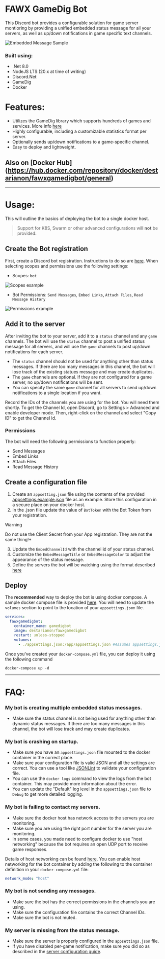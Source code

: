 ﻿# FAWX GameDig Bot

This Discord bot provides a configurable solution for game server montioring
by providing a unified embedded status message for all your
servers, as well as up/down notifications in game specific text channels.

![Embedded Message Sample](Docs/Images/sample-embed.png?raw=true "The Status Message")

### Built using:
+ .Net 8.0
+ NodeJS LTS (20.x at time of writing)
+ Discord.Net
+ GameDig
+ Docker


# Features:
+ Utilizes the GameDig library which supports hundreds of games and services. More info [here](https://github.com/gamedig/node-gamedig/tree/master)
+ Highly configurable, including a customizable statistics format per server.
+ Optionally sends up/down notifications to a game-specific channel.
+ Easy to deploy and lightweight.

## Also on [Docker Hub] (https://hub.docker.com/repository/docker/destarianon/fawxgamedigbot/general)

---
# Usage:
This will outline the basics of deploying the bot to a single docker host.
> Support for K8S, Swarm or other advanced configurations will **not** be provided.


## Create the Bot registration
First, create a Discord bot registration. Instructions to do so are [here](https://discordpy.readthedocs.io/en/stable/discord.html). When selecting scopes and permissions use the following settings:
+ Scopes: `bot`


![Scopes example](Docs/Images/sample-scopes.png?raw=true "Bot scopes settings")


+ Bot Permissions: `Send Messages`, `Embed Links`, `Attach Files`, `Read Message History`


![Permissions example](Docs/Images/sample-permissions.png?raw=true "Bot permissions settings")

## Add it to the server
After inviting the bot to your server, add it to a `status` channel and any `game` channels. The bot will use the `status` channel to post a unified status message for all servers, and will use the `game` channels to post up/down notifications for each server.
+ The `status` channel should not be used for anything other than status messages. If there are too many messages in this channel, the bot will lose track of the existing statues message and may create duplicates.
+ The `game` channels are optional. If they are not configured for a game server, no up/down notifications will be sent.
+ You can specify the same `game` channel for all servers to send up/down notifications to a single location if you want.

Record the IDs of the channels you are using for the bot. You will need them shortly.
To get the Channel Id, open Discord, go to Settings > Advanced and enable developer mode. Then, right-click on the channel and select "Copy ID" to get the Channel Id.

### Permissions
The bot will need the following permissions to function properly:
+ Send Messages
+ Embed Links
+ Attach Files
+ Read Message History

## Create a configuration file
1. Create an `appsetting.json` file using the contents of the provided [appsettings.example.json](appsettings.example.json) file as an example. Store this configuration in a secure place on your docker host.
2. In the .json file update the value of `BotToken` with the Bot Token from your registration.
> [!WARNING]
> Do not use the Client Secret from your App registration. They are not the same thing!*
3. Update the `EmbedChannelId` with the channel id of your status channel.
4. Customize the `EmbedMessageTitle` or `EmbedMessageColor` to adjust the appearance of the status message.
5. Define the servers the bot will be watching using the format described [here](Docs/Servers.MD)

## Deploy
The **recommended** way to deploy the bot is using docker compose. A sample docker compose file is provided [here](docker-compose.yml). You will need to update the `volumes` section to point to the location of your `appsettings.json` file.
```yaml
services:
  fawxgamedigbot:
    container_name: gamedigbot
    image: destarianon/fawxgamedigbot
    restart: unless-stopped
    volumes:
      - ./appsettings.json:/app/appsettings.json #Assumes appsettings.json is in the same directory as the docker-compose.yml file
```

Once you've created your `docker-compose.yml` file, you can deploy it using the following command
```shell
docker-compose up -d
```

---
# FAQ:
### My bot is creating multiple embedded status messages.
+ Make sure the status channel is not being used for anything other than dynamic status messages. If there are too many messages in this channel, the bot will lose track and may create duplicates.

### My bot is crashing on startup.
+ Make sure you have an `appsettings.json` file mounted to the docker container in the correct place.
+ Make sure your configuration file is valid JSON and all the settings are correct. You can use a tool like [JSONLint](https://jsonlint.com/) to validate your configuration file.
+ You can use the `docker logs` command to view the logs from the bot container. This may provide more information about the error.
+ You can update the "Default" log level in the `appsettings.json` file to `Debug` to get more detailed logging.

### My bot is failing to contact my servers.
+ Make sure the docker host has network access to the servers you are monitoring.
+ Make sure you are using the right port number for the server you are monitoring.
+ In some cases, you made need to configure docker to use "host networking" because the bot requires an open UDP port to receive game responses. 

Details of host networking can be found [here](https://docs.docker.com/network/host/). You can enable host networking for the bot container by adding the following to the container definition in your `docker-compose.yml` file:
```yaml 
network_mode: "host"
```

### My bot is not sending any messages.
+ Make sure the bot has the correct permissions in the channels you are using.
+ Make sure the configuration file contains the correct Channel IDs.
+ Make sure the bot is not muted.

### My server is missing from the status message.
+ Make sure the server is properly configured in the `appsettings.json` file.
+ If you have disabled per-game notification, make sure you did so as described in the [server configuration guide](Docs/Servers.MD#server-configuration).
